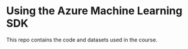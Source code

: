 # Using the Azure Machine Learning SDK

This repo contains the code and datasets used in the course.
